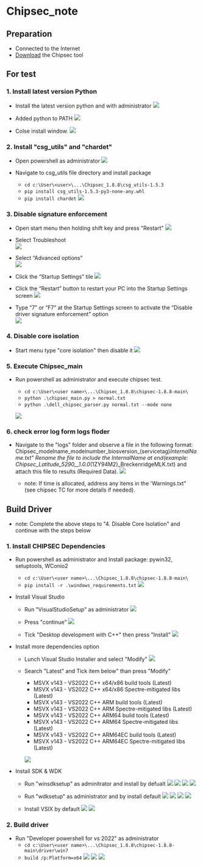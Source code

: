 # Chipsec_note

## Preparation 
- Connected to the Internet
- [Download](https://drive.google.com/file/d/1wu6coKgubQrr_IHsBcv-ZVsHE9c5jFju/view?usp=sharing) the Chipsec tool

## For test

### 1. Install latest version Python

- Install the latest version python and with administrator
    ![](https://drive.google.com/u/0/uc?id=1mbzXAXlDCxPE0z1R4e7yAcNa_wvbsRih&export=download)

- Added python to PATH
    ![](https://drive.google.com/u/0/uc?id=1mv825eRbkJndVcw4Gthj8NKuWB7c553F&export=download)

- Colse install window.
    ![](https://drive.google.com/u/0/uc?id=1XLgIx1OiirNP0feLbNMoXCiuliMQOKf6&export=download)
 
### 2. Install "csg_utils" and "chardet"

- Open powershell as administrator
    ![](https://drive.google.com/u/0/uc?id=17OstV7WnH9VZIzdY7D-bXhZ-YgfYkL22&export=download)

- Navigate to csg_utils file directory and install package
     - `cd c:\User\<user>\...\Chipsec_1.8.8\csg_utils-1.5.3`
     - `pip install csg_utils-1.5.3-py3-none-any.whl`
     - `pip install chardet`
    ![](https://drive.google.com/u/0/uc?id=1Re8cZ87iOAF-qF7Q6XYQgapct98Je-uD&export=download)

### 3. Disable signature enforcement

- Open start menu then holding shift key and press "Restart"
    ![](https://drive.google.com/u/0/uc?id=1UIEEmgyFM6Z22xChPgB3m6GR5NQqF4Iz&export=download)
 
- Select Troubleshoot\
    ![](https://drive.google.com/u/0/uc?id=14U3zgCbGhqFXZ12g8n9VqH3MAOcrQ0_0&export=download)

- Select “Advanced options”\
    ![](https://drive.google.com/u/0/uc?id=17B-XIiLbQRvQ_4JYuFpMa5e6htNKQtP0&export=download)

- Click the “Startup Settings” tile
    ![](https://drive.google.com/u/0/uc?id=1I1GS6rOJixmbRwRa0MSzKrqpv3ypIQ4e&export=download)

- Click the “Restart” button to restart your PC into the Startup Settings screen
    ![](https://drive.google.com/u/0/uc?id=11UqHNg3Ztd0S2jjsoHDwOa3OJ6_Kjlpn&export=download)

- Type “7” or “F7” at the Startup Settings screen to activate the “Disable driver signature enforcement” option\
    ![](https://drive.google.com/u/0/uc?id=1I1tV8_THxAX5TfbLD0YnPsWPUx8ZTM5M&export=download)

### 4. Disable core isolation

- Start menu type "core isolation" then disable it
    ![](https://drive.google.com/u/0/uc?id=1yKOuZ4KNdlJa-N938foOnCGgZ-pzTVON&export=download)

### 5. Execute Chipsec_main

- Run powershell as administrator and execute chipsec test.
    - `cd c:\User\<user name>\...\Chipsec_1.8.8\chipsec-1.8.8-main\`
    - `python .\chipsec_main.py > normal.txt`
    - `python .\dell_chipsec_parser.py normal.txt --mode none`

    ![](https://drive.google.com/u/0/uc?id=13EIHPRvN74SzzMzozOUHJ65X7BIy7FPX&export=download)

### 6. check error log form logs floder

- Navigate to the "logs" folder and observe a file in the following format: Chipsec_modelname_modelnumber_biosversion_(servicetag)_InternalName.txt" Rename the file to include the InternalName at end(example: Chipsec_Latitude_5290__1.0.0_(1ZY94M2)_BreckenridgeMLK.txt)  and attach this file to results (Required Data).
    ![](https://drive.google.com/u/0/uc?id=1LTSHFSBD1Nm78-o1FwJzJTPxNr-1ZWAM&export=download)
    
    - note: If time is allocated, address any items in the 'Warnings.txt" (see chipsec TC for more details if needed).


## Build Driver

- note: Complete the above steps to "4. Disable Core Isolation" and continue with the steps below

### 1. Install CHIPSEC Dependencies

- Run powershell as administrator and Install package: pywin32, setuptools, WConio2
    - `cd c:\User\<user name>\...\Chipsec_1.8.8\chipsec-1.8.8-main\`
    - `pip install -r .\windows_requirements.txt`
    ![](https://drive.google.com/u/0/uc?id=1yRaH3IdE3j2UYoig8_GxD4fnTHwKH57S&export=download)

- Install Visual Studio
    - Run "VisualStudioSetup" as administrator
        ![](https://drive.google.com/u/0/uc?id=1EqDLG1ZJrQ8nXK20IPvaSYucoWeXqnW1&export=download)
        
    - Press "continue"
        ![](https://drive.google.com/u/0/uc?id=1Hfoz0V-ZsxA0l0llOA57XPzg4U3DLBYe&export=download)
        
    - Tick "Desktop development with C++" then press "Install"
        ![](https://drive.google.com/u/0/uc?id=1usJbbKqjxxG98ZSrjxHq8p3JBXKKnRo6&export=download)
        
- Install more dependencies option
    - Lunch Visual Studio Installer and select "Modify"
        ![](https://drive.google.com/u/0/uc?id=1C23199HjuGQvIOJJlG61KO6APZZrTRl-&export=download)
        
    - Search "Latest" and Tick item below" than press "Modify"
        - MSVX v143 - VS2022 C++ x64/x86 build tools (Latest)
        - MSVX v143 - VS2022 C++ x64/x86 Spectre-mitigated libs (Latest)
        - MSVX v143 - VS2022 C++ ARM build tools (Latest)
        - MSVX v143 - VS2022 C++ ARM Spectre-mitigated libs (Latest)
        - MSVX v143 - VS2022 C++ ARM64 build tools (Latest)
        - MSVX v143 - VS2022 C++ ARM64 Spectre-mitigated libs (Latest)
        - MSVX v143 - VS2022 C++ ARM64EC build tools (Latest)
        - MSVX v143 - VS2022 C++ ARM64EC Spectre-mitigated libs (Latest)

        ![](https://drive.google.com/u/0/uc?id=1BLohtMX8sP5ZIGTKigVxEW4B4oOBJGzN&export=download)
        

- Install SDK & WDK
    - Run "winsdksetup" as adminitrator and install by defualt
        ![](https://drive.google.com/u/0/uc?id=1aQFWw3XRaGlIIGSVtBgiXKjCwsBE8zdJ&export=download)
        ![](https://drive.google.com/u/0/uc?id=1pz7tA5Qe_nmcTG0-gniZOjJ9JmokW14Y&export=download)
        ![](https://drive.google.com/u/0/uc?id=1xpgIFDcth1BM3E9dQOuh-Na7iDvj4KFP&export=download)
        ![](https://drive.google.com/u/0/uc?id=1yB1Lwr9keGdgQUo-sjspH-PPVxt1yB8j&export=download)
        
    - Run "wdksetup" as administrator and by install default
        ![](https://drive.google.com/u/0/uc?id=1Mo28ubMX_BvDdUnh0sbRB5rE0IUqwMa4&export=download)
        ![](https://drive.google.com/u/0/uc?id=1jS9NW8ZNzm66fXsk1ASoa_R0LmjeDz0G&export=download)
        ![](https://drive.google.com/u/0/uc?id=1Z_iuJIpBqcArwEAY2JAPVFkF7vzxzEgZ&export=download)
        ![](https://drive.google.com/u/0/uc?id=1PzZ7pUw_LU5qCOsytybFXgWsb0K5A5ko&export=download)
        
    - Install VSIX by default
        ![](https://drive.google.com/u/0/uc?id=1dYiwweM7niuZo-7r6ebqwpJSz4MwYXuI&export=download)
        ![](https://drive.google.com/u/0/uc?id=1tg2npVaWjh5Ou1mONMN1j5G__vNy7sRG&export=download)
        ![]()

### 2. Build driver

- Run "Developer powershell for vs 2022" as administrator
    - `cd c:\User\<user name>\...\Chipsec_1.8.8\chipsec-1.8.8-main\driver\win7`
    - `build /p:Platform=x64`
    ![](https://drive.google.com/u/0/uc?id=1CFwLxOLrUmcrjCjJarrEVP5O7p5714Bd&export=download)
    ![](https://drive.google.com/u/0/uc?id=1p90h-N3Jy9yPR5jR5cYVr4Hrc8VInbXv&export=download)
    ![](https://drive.google.com/u/0/uc?id=1Oqd7LyLEodLRKTiSZBkShHKma1LIFyM7&export=download)
    